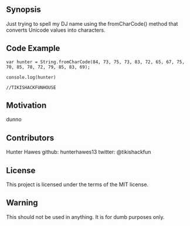 ## Synopsis

Just trying to spell my DJ name using the fromCharCode() method that converts Unicode values into characters.

## Code Example

```
var hunter = String.fromCharCode(84, 73, 75, 73, 83, 72, 65, 67, 75, 70, 85, 78, 72, 79, 85, 83, 69);

console.log(hunter)

//TIKISHACKFUNHOUSE
```

## Motivation

dunno

## Contributors

Hunter Hawes
github: hunterhawes13
twitter: @tikishackfun

## License

This project is licensed under the terms of the MIT license.

## Warning

This should not be used in anything. It is for dumb purposes only.
